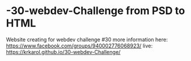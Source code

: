 # -30-webdev-Challenge from PSD to HTML
Website creating for webdev challenge #30
more information here: https://www.facebook.com/groups/940002776068923/
live: https://krkarol.github.io/30-webdev-Challenge/
